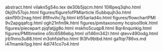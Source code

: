 abstract.html
vilakn5g54o.tex
de30b5jqcm.html
10l6peq3qho.html
0kj0lv57ojo.html
figures/figure1ofPMIarticle
l5ubbqujh3o.html
sknf90r2nag.html
8flfnvihc7g.html
kt55arlad4o.html
figures/flowchartPMI
9v2apgqafcg.html
ogh21nfm9k.html
figures/pmitaxonomy
hcqiool9ok.html
figures/piecepart
pjqfatjjg8o.html
mskho5cuqp8.html
8qr4nqunkig.html
figures/PMItimeline
o5tc6586ebg.html
ol146m342r.html
qtevv490odg.html
jrb1hmo3u88.html
m3ohfslefso.html
9l3fv9btbd.html
ga1tqr786vs.md
i47mamki1pg.html
4di741co7o4.html